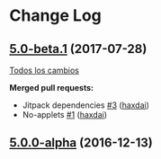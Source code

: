 # Change Log

## [5.0-beta.1](https://github.com/SemanticWebBuilder/SWBModel/tree/5.0-beta.1) (2017-07-28)
[Todos los cambios](https://github.com/SemanticWebBuilder/SWBModel/compare/5.0.0-alpha...5.0-beta.1)

**Merged pull requests:**

- Jitpack dependencies [\#3](https://github.com/SemanticWebBuilder/SWBModel/pull/3) ([haxdai](https://github.com/haxdai))
- No-applets [\#1](https://github.com/SemanticWebBuilder/SWBModel/pull/1) ([haxdai](https://github.com/haxdai))

## [5.0.0-alpha](https://github.com/SemanticWebBuilder/SWBModel/tree/5.0.0-alpha) (2016-12-13)

